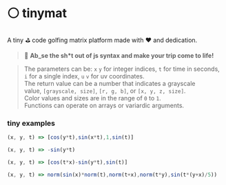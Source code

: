
# ⚪️ tinymat

A tiny ⛳️ code golfing matrix platform made with ❤️ and dedication.

> 🌈 **Ab_se the sh\*t out of js syntax and make your trip come to life!**

> The parameters can be: `x` `y` for integer indices, `t` for time in
> seconds, `i` for a single index, `u` `v` for uv coordinates.\
> The return value can be a number that indicates a grayscale\
> value, `[grayscale, size]`, `[r, g, b]`, or `[x, y, z, size]`.\
> Color values and sizes are in the range of `0` to `1`.\
> Functions can operate on arrays or variardic arguments.

### tiny examples

```js
(x, y, t) => [cos(y*t),sin(x*t),1,sin(t)]
```

```js
(x, y, t) => -sin(y*t)
```

```js
(x, y, t) => [cos(t*x)-sin(y*t),sin(t)]
```

```js
(x, y, t) => norm(sin(x)*norm(t),norm(t+x),norm(t*y),sin(t*(y+x)/5))
```
